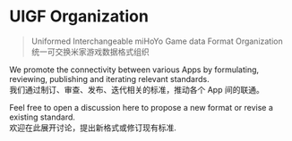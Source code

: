 # UIGF Organization
> Uniformed Interchangeable miHoYo Game data Format Organization  
> 统一可交换米家游戏数据格式组织

We promote the connectivity between various Apps by formulating, reviewing, publishing and iterating relevant standards.  
我们通过制订、审查、发布、迭代相关的标准，推动各个 App 间的联通。

Feel free to open a discussion here to propose a new format or revise a existing standard.  
欢迎在此展开讨论，提出新格式或修订现有标准.
